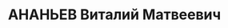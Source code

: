---
title: АНАНЬЕВ Виталий Матвеевич
description: "Род. в 1897, Ивановская обл., с. Бибирево. \n "
---